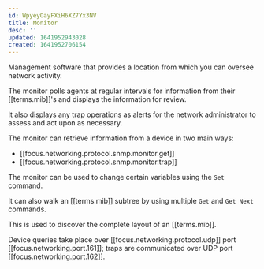 ```yaml
---
id: WpyeyOayFXiH6XZ7Yx3NV
title: Monitor
desc: ''
updated: 1641952943028
created: 1641952706154
---
```


Management software that provides a location from which you can oversee network activity. 

The monitor polls agents at regular intervals for information from their [[terms.mib]]'s and displays the information for review. 

It also displays any trap operations as alerts for the network administrator to assess and act upon as necessary. 

The monitor can retrieve information from a device in two main ways:

- [[focus.networking.protocol.snmp.monitor.get]]
- [[focus.networking.protocol.snmp.monitor.trap]]

The monitor can be used to change certain variables using the `Set` command. 

It can also walk an [[terms.mib]] subtree by using multiple `Get` and `Get Next` commands. 

This is used to discover the complete layout of an [[terms.mib]]. 

Device queries take place over [[focus.networking.protocol.udp]] port [[focus.networking.port.161]]; traps are communicated over UDP port [[focus.networking.port.162]].
